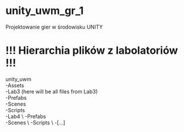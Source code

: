 # unity_uwm_gr_1
Projektowanie gier w środowisku UNITY

# !!! Hierarchia plików z labolatoriów !!!

unity_uwm \
	-Assets \
		-Lab3 (here will be all files from Lab3) \
			-Prefabs \
			-Scenes \
			-Scripts \
		-Lab4 \ 
			-Prefabs \
			-Scenes \ 
			-Scripts \ 
		-[...]
